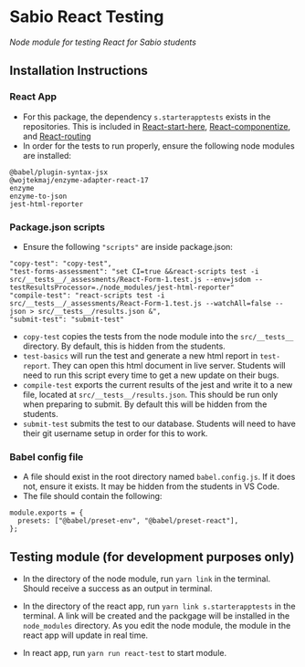 # Sabio React Testing

_Node module for testing React for Sabio students_

## Installation Instructions

### React App

- For this package, the dependency `s.starterapptests` exists in the repositories. This is included in [React-start-here](https://github.com/sabiocode/SF.react-start-here), [React-componentize](https://github.com/sabiocode/Starter.react-componentize), and [React-routing](https://github.com/sabiocode/SF.react-routing)
- In order for the tests to run properly, ensure the following node modules are installed:

```
@babel/plugin-syntax-jsx
@wojtekmaj/enzyme-adapter-react-17
enzyme
enzyme-to-json
jest-html-reporter
```

### Package.json scripts

- Ensure the following `"scripts"` are inside package.json:

```
"copy-test": "copy-test",
"test-forms-assessment": "set CI=true &&react-scripts test -i src/__tests__/_assessments/React-Form-1.test.js --env=jsdom --testResultsProcessor=./node_modules/jest-html-reporter"
"compile-test": "react-scripts test -i src/__tests__/_assessments/React-Form-1.test.js --watchAll=false --json > src/__tests__/results.json &",
"submit-test": "submit-test"
```

- `copy-test` copies the tests from the node module into the `src/__tests__` directory. By default, this is hidden from the students.
- `test-basics` will run the test and generate a new html report in `test-report`. They can open this html document in live server. Students will need to run this script every time to get a new update on their bugs.
- `compile-test` exports the current results of the jest and write it to a new file, located at `src/__tests__/results.json`. This should be run only when preparing to submit. By default this will be hidden from the students.
- `submit-test` submits the test to our database. Students will need to have their git username setup in order for this to work.

### Babel config file

- A file should exist in the root directory named `babel.config.js`. If it does not, ensure it exists. It may be hidden from the students in VS Code.
- The file should contain the following:

```
module.exports = {
  presets: ["@babel/preset-env", "@babel/preset-react"],
};
```

## Testing module (for development purposes only)

- In the directory of the node module, run `yarn link` in the terminal. Should receive a success as an output in terminal.

- In the directory of the react app, run `yarn link s.starterapptests` in the terminal. A link will be created and the packgage will be installed in the `node_modules` directory. As you edit the node module, the module in the react app will update in real time.

- In react app, run `yarn run react-test` to start module.
